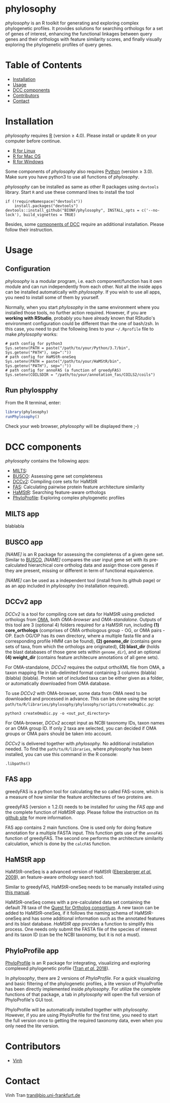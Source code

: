 # phylosophy

*phylosophy* is an R toolkit for generating and exploring complex phylogenetic profiles. It provides solutions for searching orthologs for a set of genes of interest, enhancing the functional linkages between query genes and their orthologs with feature similarity scores, and finally visually exploring the phylogenetic profiles of query genes.

# Table of Contents
* [Installation](#installation)
* [Usage](#usage)
* [DCC components](#dcc-components)
* [Contributors](#contributors)
* [Contact](#contact)



# Installation

*phylosophy* requires [R](https://cran.r-project.org) (version ≥ 4.0). Please install or update R on your computer before continue.

* [R for Linux](https://cran.r-project.org/bin/linux/)
* [R for Mac OS](https://cran.r-project.org/bin/macosx/)
* [R for Windows](https://cran.r-project.org/bin/windows/base/)

Some components of *phylosophy* also requires [Python](https://www.python.org/downloads/) (version ≥ 3.0). Make sure you have python3 to use all functions of *phylosophy*.

*phylosophy* can be installed as same as other R packages using `devtools` library. Start `R` and use these command lines to install the tool

```
if (!requireNamespace("devtools"))
    install.packages("devtools")
devtools::install_github("BIONF/phylosophy", INSTALL_opts = c('--no-lock'), build_vignettes = TRUE)
```

Besides, some [components of DCC](#dcc-components) require an additional installation. Please follow their instruction.

# Usage
## Configuration

*phylosophy* is a modular program, i.e. each component/function has it own module and can run independently from each other. Not all the inside apps can be installed automatically with *phylosophy*. If you wish to use all apps, you need to install some of them by yourself.

Normally, when you start *phylosophy* in the same environment where you installed those tools, no further action required. However, if you are **working with RStudio**, probably you have already known that RStudio's environment configuration could be different than the one of bash/zsh. In this case, you need to put the following lines to your `~/.Rprofile` file to make *phylosophy* works:

```
# path config for python3
Sys.setenv(PATH = paste("/path/to/your/Python/3.7/bin", Sys.getenv("PATH"), sep=":"))
# path config for HaMStR-oneSeq
Sys.setenv(PATH = paste("/path/to/your/HaMStR/bin", Sys.getenv("PATH"), sep=":"))
# path config for annoFAS (a function of greedyFAS)
Sys.setenv(COILSDIR = "/path/to/your/annotation_fas/COILS2/coils")

```

## Run phylospphy
From the R terminal, enter:
```r
library(phylosophy)
runPhylosophy()
```
Check your web browser, *phylosophy* will be displayed there ;-)

# DCC components

*phylosophy* contains the following apps:

* [MILTS](#milts-app):
* [BUSCO](#busco-app): Assessing gene set completeness
* [DCCv2](#dccv2-app): Compiling core sets for HaMStR
* [FAS](#fas-app): Calculating pairwise protein feature architecture similarity
* [HaMStR](#hamstr-app): Searching feature-aware orthologs
* [PhyloProfile](#phyloprofile-app): Exploring complex phylogenetic profiles

## MILTS app
blablabla

## BUSCO app
*[NAME]* is an R package for assessing the completenss of a given gene set. Similar to [BUSCO](https://busco.ezlab.org), *[NAME]* compares the user input gene set with its pre-calculated hierarchical core ortholog data and assign those core genes if they are present, missing or different in term of functional equivalence.

*[NAME]* can be used as a independent tool (install from its github page) or as an app included in *phylosophy* (no installation required).

## DCCv2 app
*DCCv2* is a tool for compiling core set data for HaMStR using predicted orthologs from [OMA](https://omabrowser.org/oma/home/), both *OMA-browser* and *OMA-standalone*. Outputs of this tool are 3 (optional 4) folders required for a HaMStR run, including **(1) core_orthologs** (comprises of OMA orthologous group - OG, or OMA pairs - OP. Each OG/OP has its own directory, where a multiple fasta file and a corresponding profile HMM can be found), **(2) genome_dir** (contains gene sets of taxa, from which the orthologs are originated), **(3) blast_dir** (holds the blast databases of those gene sets within `genome_dir`), and an optional **(4) weight_dir** (contains feature architecure annotations of all gene sets).

For OMA-standalone, *DCCv2* requires the output orthoXML file from OMA, a taxon mapping file in tab-delimited format containing 3 columns (blabla) (blabla) (blabla). Protein set of included taxa can be either given as a folder, or automatically downloaded from OMA database.

To use *DCCv2* with OMA-browser, some data from OMA need to be downloaded and processed in advance. This can be done using the script `path/to/R/libraries/phylosophy/phylosophy/scripts/createOmaDic.py`:
```
python3 createOmaDic.py -o <out_put_directory>
```
For OMA-browser, *DCCv2* accept input as NCBI taxonomy IDs, taxon names or an OMA group ID. If only 2 taxa are selected, you can decided if OMA groups or OMA pairs should be taken into account.

*DCCv2* is delivered together with *phylosophy*. No additional installation needed. To find the `path/to/R/libraries`, where *phylosophy* has been installed, you can use this command in the R console:
```
.libpaths()
```

## FAS app

greedyFAS is a python tool for calculating the so called FAS-score, which is a measure of how similar the feature architectures of two proteins are.

greedyFAS (version ≥ 1.2.0) needs to be installed for using the *FAS app* and the complete function of *HaMStR app*. Please follow the instruction on its [github site](https://github.com/BIONF/FAS) for more information.

FAS app contains 2 main functions. One is used only for doing feature annotation for a multiple FASTA input. This function gets use of the `annoFAS` function of greedyFAS. The second one performs the architecture similarity calculation, which is done by the `calcFAS` function.

## HaMStR app

HaMStR-oneSeq is a advanced version of HaMStR ([Ebersberger *et al.* 2009](https://bmcevolbiol.biomedcentral.com/articles/10.1186/1471-2148-9-157)), an feature-aware orthology search tool.

Similar to greedyFAS, HaMStR-oneSeq needs to be manually installed using [this manual](https://github.com/BIONF/HaMStR).

HaMStR-oneSeq comes with a pre-calculated data set containing the default 78 taxa of the [Quest for Ortholog consortium](https://questfororthologs.org). A new taxon can be added to HaMStR-oneSeq, if it follows the naming schema of HaMStR-oneSeq and has some additional information such as the annotated features and its blast database. *HaMStR app* provides a function to simplify this process. One needs only submit the FASTA file of the species of interest and its taxon ID (can be the NCBI taxonomy, but it is not a must).

## PhyloProfile app

[PhyloProfile](https://github.com/BIONF/PhyloProfile) is an R package for integrating, visualizing and exploring complexed phylogenetic profile ([Tran *et al.* 2018](https://academic.oup.com/bioinformatics/article/34/17/3041/4962496)).

In *phylosophy*, there are 2 versions of *PhyloProfile*. For a quick visualizing and basic filtering of the phylogenetic profiles, a lite version of PhyloProfile has been directly implemented inside *phylosophy*. For utilize the complete functions of that package, a tab in *phylosophy* will open the full version of PhyloProfile's GUI tool.

PhyloProfile will be automatically installed together with *phylosophy*. However, if you are using PhyloProfile for the first time, you need to start the full version once to getting the required taxonomy data, even when you only need the lite version.

# Contributors
* [Vinh](https://github.com/trvinh)

# Contact
Vinh Tran
tran@bio.uni-frankfurt.de
